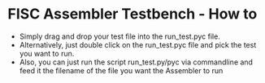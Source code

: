 # FISC Assembler Testbench - How to

- Simply drag and drop your test file into the run_test.pyc file.
- Alternatively, just double click on the run_test.pyc file and pick the test you want to run.
- Also, you can just run the script run_test.py/pyc via commandline and feed it the filename of the file you want the Assembler to run